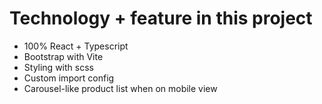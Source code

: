 # Technology + feature in this project
- 100% React + Typescript
- Bootstrap with Vite
- Styling with scss
- Custom import config
- Carousel-like product list when on mobile view